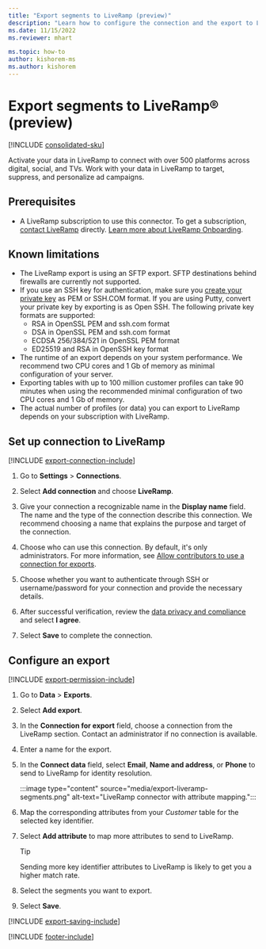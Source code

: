 ```yaml
---
title: "Export segments to LiveRamp (preview)"
description: "Learn how to configure the connection and the export to LiveRamp."
ms.date: 11/15/2022
ms.reviewer: mhart

ms.topic: how-to
author: kishorem-ms
ms.author: kishorem
---
```


# Export segments to LiveRamp&reg; (preview)

[!INCLUDE [consolidated-sku](./includes/consolidated-sku.md)]

Activate your data in LiveRamp to connect with over 500 platforms across digital, social, and TVs. Work with your data in LiveRamp to target, suppress, and personalize ad campaigns.

## Prerequisites

- A LiveRamp subscription to use this connector. To get a subscription, [contact LiveRamp](https://liveramp.com/contact/) directly. [Learn more about LiveRamp Onboarding](https://liveramp.com/our-platform/data-onboarding/).

## Known limitations

- The LiveRamp export is using an SFTP export. SFTP destinations behind firewalls are currently not supported.
- If you use an SSH key for authentication, make sure you [create your private key](/azure/virtual-machines/linux/create-ssh-keys-detailed#basic-example) as PEM or SSH.COM format. If you are using Putty, convert your private key by exporting is as Open SSH. The following private key formats are supported:
  - RSA in OpenSSL PEM and ssh.com format
  - DSA in OpenSSL PEM and ssh.com format
  - ECDSA 256/384/521 in OpenSSL PEM format
  - ED25519 and RSA in OpenSSH key format
- The runtime of an export depends on your system performance. We recommend two CPU cores and 1 Gb of memory as minimal configuration of your server.
- Exporting tables with up to 100 million customer profiles can take 90 minutes when using the recommended minimal configuration of two CPU cores and 1 Gb of memory.
- The actual number of profiles (or data) you can export to LiveRamp depends on your subscription with LiveRamp.

## Set up connection to LiveRamp

[!INCLUDE [export-connection-include](includes/export-connection-admn.md)]

1. Go to **Settings** > **Connections**.

1. Select **Add connection** and choose **LiveRamp**.

1. Give your connection a recognizable name in the **Display name** field. The name and the type of the connection describe this connection. We recommend choosing a name that explains the purpose and target of the connection.

1. Choose who can use this connection. By default, it's only administrators. For more information, see [Allow contributors to use a connection for exports](connections.md#allow-contributors-to-use-a-connection-for-exports).

1. Choose whether you want to authenticate through SSH or username/password for your connection and provide the necessary details.

1. After successful verification, review the [data privacy and compliance](connections.md#data-privacy-and-compliance) and select **I agree**.

1. Select **Save** to complete the connection.

## Configure an export

[!INCLUDE [export-permission-include](includes/export-permission.md)]

1. Go to **Data** > **Exports**.

1. Select **Add export**.

1. In the **Connection for export** field, choose a connection from the LiveRamp section. Contact an administrator if no connection is available.

1. Enter a name for the export.

1. In the **Connect data** field, select **Email**, **Name and address**, or **Phone** to send to LiveRamp for identity resolution.

   :::image type="content" source="media/export-liveramp-segments.png" alt-text="LiveRamp connector with attribute mapping.":::

1. Map the corresponding attributes from your *Customer* table for the selected key identifier.

1. Select **Add attribute** to map more attributes to send to LiveRamp.

   > [!TIP]
   > Sending more key identifier attributes to LiveRamp is likely to get you a higher match rate.

1. Select the segments you want to export.

1. Select **Save**.

[!INCLUDE [export-saving-include](includes/export-saving.md)]

[!INCLUDE [footer-include](includes/footer-banner.md)]

